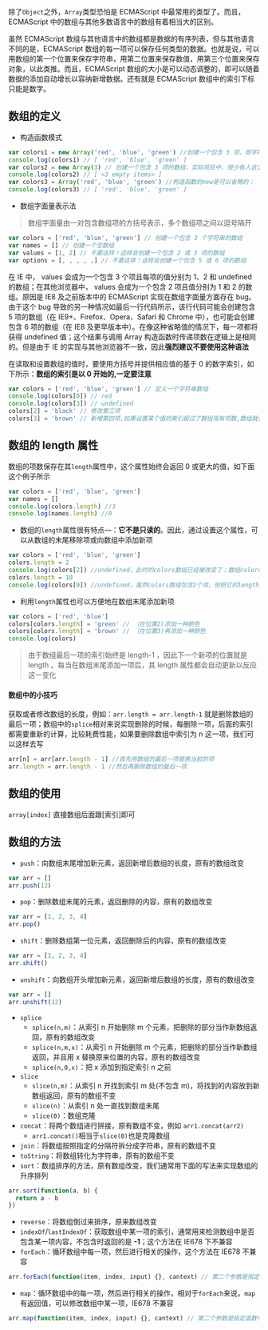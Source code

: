 除了`Object`之外，`Array`类型恐怕是 ECMAScript 中最常用的类型了。而且，ECMAScript 中的数组与其他多数语言中的数组有着相当大的区别。

虽然 ECMAScript 数组与其他语言中的数组都是数据的有序列表，但与其他语言不同的是，ECMAScript 数组的每一项可以保存任何类型的数据。也就是说，可以用数组的第一个位置来保存字符串，用第二位置来保存数值，用第三个位置来保存对象，以此类推。而且，ECMAScript 数组的大小是可以动态调整的，即可以随着数据的添加自动增长以容纳新增数据。还有就是 ECMAScript 数组中的索引下标只能是数字。

## 数组的定义

- 构造函数模式

```js
var colors1 = new Array('red', 'blue', 'green') //创建一个包含 3 项，即字符串red", "blue", "green"的数组
console.log(colors1) // [ 'red', 'blue', 'green' ]
var colors2 = new Array(3) // 创建一个包含 3 项的数组，实际项目中，很少有人这么写；
console.log(colors2) // [ <3 empty items> ]
var colors3 = Array('red', 'blue', 'green') //构造函数的new是可以省略的；
console.log(colors3) // [ 'red', 'blue', 'green' ]
```

- 数组字面量表示法

> 数组字面量由一对包含数组项的方括号表示，多个数组项之间以逗号隔开

```js
var colors = ['red', 'blue', 'green'] // 创建一个包含 3 个字符串的数组
var names = [] // 创建一个空数组
var values = [1, 2] // 不要这样！这样会创建一个包含 2 或 3 项的数组
var options = [, , , , ,] // 不要这样！这样会创建一个包含 5 或 6 项的数组
```

在 IE 中， values 会成为一个包含 3 个项且每项的值分别为 1、2 和 undefined 的数组；在其他浏览器中， values 会成为一个包含 2 项且值分别为 1 和 2 的数组。原因是 IE8 及之前版本中的 ECMAScript 实现在数组字面量方面存在 bug。由于这个 bug 导致的另一种情况如最后一行代码所示，该行代码可能会创建包含 5 项的数组（在 IE9+、Firefox、Opera、Safari 和 Chrome 中），也可能会创建包含 6 项的数组（在 IE8 及更早版本中）。在像这种省略值的情况下，每一项都将获得 undefined 值；这个结果与调用 Array 构造函数时传递项数在逻辑上是相同的。但是由于 IE 的实现与其他浏览器不一致，因此**强烈建议不要使用这种语法**

在读取和设置数组的值时，要使用方括号并提供相应值的基于 0 的数字索引，如下所示：**数组的索引是以 0 开始的,一定要注意**

```js
var colors = ['red', 'blue', 'green'] // 定义一个字符串数组
console.log(colors[0]) // red
console.log(colors[3]) // undefined
colors[2] = 'black' // 修改第三项
colors[3] = 'brown' // 新增第四项,如果设置某个值的索引超过了数组现有项数,数组就会自动增加到该索引值加 1 的长度（就这个例子而言，索引是 3，因此数组长度就是 4）
```

## 数组的 length 属性

数组的项数保存在其`length`属性中，这个属性始终会返回 0 或更大的值，如下面这个例子所示

```js
var colors = ['red', 'blue', 'green']
var names = []
console.log(colors.length) //3
console.log(names.length) //0
```

- 数组的`length`属性很有特点—：**它不是只读的**。因此，通过设置这个属性，可以从数组的末尾移除项或向数组中添加新项

```js
var colors = ['red', 'blue', 'green']
colors.length = 2
console.log(colors[2]) //undefined，此时的colors数组已经被改变了；数组colors一开始有3个值。将其 length属性设置为2会移除最后一项（位置为2的那一项），结果再访问colors[2]就会显示undefined
colors.length = 10
console.log(colors[9]) //undefined，虽然colors数组包含2个项，但把它的length属性设置成了10。这个数组的位置9的项目并不存在值，所以访问这个位置的值就会得到undefined
```

- 利用`length`属性也可以方便地在数组末尾添加新项

```js
var colors = ['red', 'blue']
colors[colors.length] = 'green' // （在位置2)添加一种颜色
colors[colors.length] = 'brown' // （在位置3)再添加一种颜色
console.log(colors)
```

> 由于数组最后一项的索引始终是 length-1 ，因此下一个新项的位置就是 length 。每当在数组末尾添加一项后，其 length 属性都会自动更新以反应这一变化

#### 数组中的小技巧

获取或者修改数组的长度，例如：`arr.length = arr.length-1` 就是删除数组的最后一项；数组中的`splice`相对来说实现删除的时候，每删除一项，后面的索引都需要重新的计算，比较耗费性能，如果要删除数组中索引为 n 这一项，我们可以这样去写

```js
arr[n] = arr[arr.length - 1] //首先用数组的最后一项替换当前的项
arr.length = arr.length - 1 //然后再删除数组的最后一项
```

## 数组的使用

`array[index]` 直接数组后面跟[索引]即可

## 数组的方法

- `push`：向数组末尾增加新元素，返回新增后数组的长度，原有的数组改变

```js
var arr = []
arr.push(12)
```

- `pop`：删除数组末尾的元素，返回删除的内容，原有的数组改变

```js
var arr = [1, 2, 3, 4]
arr.pop()
```

- `shift`：删除数组第一位元素，返回删除后的内容，原有的数组改变

```js
var arr = [1, 2, 3, 4]
arr.shift()
```

- `unshift`：向数组开头增加新元素，返回新增后数组的长度，原有的数组改变

```js
var arr = []
arr.unshift(12)
```

- `splice`
  - `splice(n,m)`：从索引 n 开始删除 m 个元素，把删除的部分当作新数组返回，原有的数组改变
  - `splice(n,m,x)`：从索引 n 开始删除 m 个元素，把删除的部分当作新数组返回，并且用 x 替换原来位置的内容，原有的数组改变
  - `splice(n,0,x)`：把 x 添加到指定索引 n 之前
- `slice`
  - `slice(n,m)`：从索引 n 开找到索引 m 处(不包含 m)，将找到的内容放到新数组返回，原有的数组不变
  - `slice(n)`：从索引 n 处一直找到数组末尾
  - `slice(0)`：数组克隆
- `concat`：将两个数组进行拼接，原有数组不变，例如 `arr1.concat(arr2)`
  - `arr1.concat()`相当于`slice(0)`也是克隆数组
- `join`：将数组按照指定的分隔符拆分成字符串，原有的数组不变
- `toString`：将数组转化为字符串，原有的数组不变
- `sort`：数组排序的方法，原有数组改变，我们通常用下面的写法来实现数组的升序排列

```js
arr.sort(function(a, b) {
  return a - b
})
```

- `reverse`：将数组倒过来排序，原来数组改变
- `indexOf`/`lastIndexOf`：获取数组中某一项的索引，通常用来检测数组中是否包含某一项内容，不包含时返回的是 **-1**；这个方法在 IE678 下不兼容
- `forEach`：循环数组中每一项，然后进行相关的操作，这个方法在 IE678 不兼容

```js
arr.forEach(function(item, index, input) {}, cantext) // 第二个参数是指定函数中的this，不写默认是window
```

- `map`：循环数组中的每一项，然后进行相关的操作，相对于`forEach`来说，`map`有返回值，可以修改数组中某一项，IE678 不兼容

```js
arr.map(function(item, index, input) {}, cantext) // 第二个参数是指定函数中的this，不写默认是window
```

